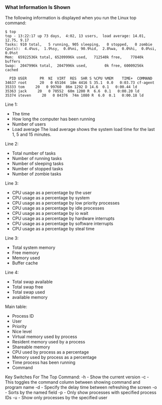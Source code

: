 ### What Information Is Shown
The following information is displayed when you run the Linux top command:
```
$ top
top - 13:22:17 up 73 days,  4:02, 13 users,  load average: 14.01, 12.75, 9.17
Tasks: 910 total,   5 running, 905 sleeping,   0 stopped,   0 zombie
Cpu(s):  4.4%us,  1.9%sy,  0.0%ni, 90.9%id,  2.8%wa,  0.0%hi,  0.0%si,  0.0%st
Mem:  65922536k total, 65209996k used,   712540k free,    77840k buffers
Swap:  2047996k total,  2047996k used,        0k free, 60009256k cached

  PID USER      PR  NI  VIRT  RES  SHR S %CPU %MEM    TIME+  COMMAND
34637 root      20   0 65104  18m 4416 S 35.1  0.0   0:03.73 cf-agent
35333 tom     20   0 99760  86m 1292 D 14.6  0.1   0:00.44 ld
35363 jack     20   0 70552  60m 1200 R  6.6  0.1   0:00.20 ld
35374 steven     20   0 84376  74m 1080 R  6.0  0.1   0:00.18 ld
```

Line 1:
* The time
* How long the computer has been running
* Number of users
* Load average
The load average shows the system load time for the last 1, 5 and 15 minutes.

Line 2:
* Total number of tasks
* Number of running tasks
* Number of sleeping tasks
* Number of stopped tasks
* Number of zombie tasks

Line 3:
* CPU usage as a percentage by the user
* CPU usage as a percentage by system
* CPU usage as a percentage by low priority processes
* CPU usage as a percentage by idle processes
* CPU usage as a percentage by io wait
* CPU usage as a percentage by hardware interrupts
* CPU usage as a percentage by software interrupts
* CPU usage as a percentage by steal time

Line 3:
* Total system memory
* Free memory
* Memory used
* Buffer cache

Line 4:
* Total swap available
* Total swap free
* Total swap used
* available memory

Main table:
* Process ID
* User
* Priority
* Nice level
* Virtual memory used by process
* Resident memory used by a process
* Shareable memory
* CPU used by process as a percentage
* Memory used by process as a percentage
* Time process has been running
* Command


Key Switches For The Top Command:
-h - Show the current version
-c - This toggles the command column between showing command and program name
-d - Specify the delay time between refreshing the screen
-o - Sorts by the named field
-p - Only show processes with specified process IDs
-u - Show only processes by the specified user
